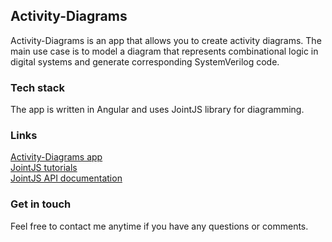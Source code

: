 ## Activity-Diagrams

Activity-Diagrams is an app that allows you to create activity diagrams. The main use case is to model a diagram that represents combinational logic in digital systems and generate corresponding SystemVerilog code.

### Tech stack

The app is written in Angular and uses JointJS library for diagramming.

### Links

[Activity-Diagrams app](https://activity-diagrams.web.app/)\
[JointJS tutorials](https://resources.jointjs.com/tutorial)\
[JointJS API documentation](https://resources.jointjs.com/docs/jointjs/v3.5/joint.html)

### Get in touch

Feel free to contact me anytime if you have any questions or comments.
